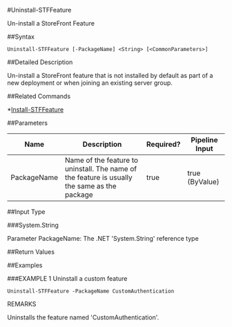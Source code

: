 #Uninstall-STFFeature
Un-install a StoreFront Feature
##Syntax
```Uninstall-STFFeature [-PackageName] <String> [<CommonParameters>]
```
##Detailed Description
Un-install a StoreFront feature that is not installed by default as part of a new deployment or when joining an existing server group.
##Related Commands
*[Install-STFFeature](Install-STFFeature)
##Parameters
|Name|Description|Required?|Pipeline Input||--|--|--|--||PackageName|Name of the feature to uninstall. The name of the feature is usually the same as the package|true|true (ByValue)|##Input Type
###System.String
Parameter PackageName: The .NET 'System.String' reference type
##Return Values
##Examples
###EXAMPLE 1 Uninstall a custom feature
```Uninstall-STFFeature -PackageName CustomAuthentication
```
REMARKS
Uninstalls the feature named 'CustomAuthentication'.
